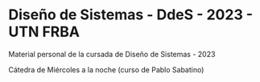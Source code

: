# Diseño de Sistemas - DdeS - 2023 - UTN FRBA 
Material personal de la cursada de Diseño de Sistemas - 2023

Cátedra de Miércoles a la noche (curso de Pablo Sabatino)
